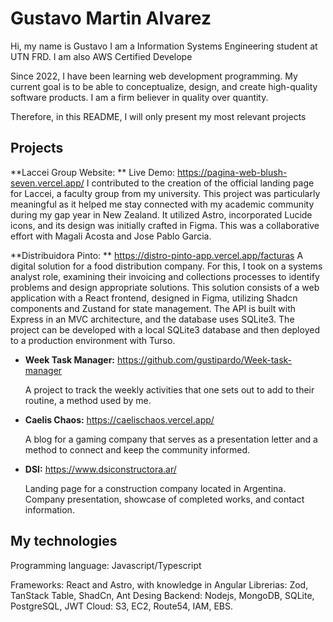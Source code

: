 # Gustavo Martin Alvarez
Hi, my name is Gustavo
I am a Information Systems Engineering student at UTN FRD.
I am also AWS Certified Develope

Since 2022, I have been learning web development programming. My current goal is to be able to conceptualize, design, and create high-quality software products.
I am a firm believer in quality over quantity.

Therefore, in this README, I will only present my most relevant projects
## Projects
  **Laccei Group Website:  **
Live Demo: https://pagina-web-blush-seven.vercel.app/
I contributed to the creation of the official landing page for Laccei, a faculty group from my university. This project was particularly meaningful as it helped me stay connected with my academic community during my gap year in New Zealand. It utilized Astro, incorporated Lucide icons, and its design was initially crafted in Figma. This was a collaborative effort with Magali Acosta and Jose Pablo Garcia.

  **Distribuidora Pinto: ** https://distro-pinto-app.vercel.app/facturas
A digital solution for a food distribution company. For this, I took on a systems analyst role, examining their invoicing and collections processes to identify problems and design appropriate solutions. This solution consists of a web application with a React frontend, designed in Figma, utilizing Shadcn components and Zustand for state management. The API is built with Express in an MVC architecture, and the database uses SQLite3. The project can be developed with a local SQLite3 database and then deployed to a production environment with Turso.

- **Week Task Manager:** https://github.com/gustipardo/Week-task-manager

  A project to track the weekly activities that one sets out to add to their routine, a method used by me.

- **Caelis Chaos:** https://caelischaos.vercel.app/

  A blog for a gaming company that serves as a presentation letter and a method to connect and keep the community informed.

- **DSI:** https://www.dsiconstructora.ar/
  
  Landing page for a construction company located in Argentina. Company presentation, showcase of completed works, and contact information.

## My technologies
Programming language: Javascript/Typescript

Frameworks: React and Astro, with knowledge in Angular
Librerias: Zod, TanStack Table, ShadCn, Ant Desing
Backend: Nodejs, MongoDB, SQLite, PostgreSQL, JWT
Cloud: S3, EC2, Route54, IAM, EBS.
